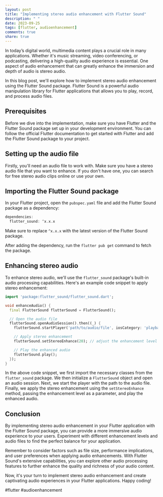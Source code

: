 ```yaml
---
layout: post
title: "Implementing stereo audio enhancement with Flutter Sound"
description: " "
date: 2023-09-25
tags: [flutter, audioenhancement]
comments: true
share: true
---
```


In today’s digital world, multimedia content plays a crucial role in many applications. Whether it's music streaming, video conferencing, or podcasting, delivering a high-quality audio experience is essential. One aspect of audio enhancement that can greatly enhance the immersion and depth of audio is stereo audio.

In this blog post, we'll explore how to implement stereo audio enhancement using the Flutter Sound package. Flutter Sound is a powerful audio manipulation library for Flutter applications that allows you to play, record, and process audio files.

## Prerequisites

Before we dive into the implementation, make sure you have Flutter and the Flutter Sound package set up in your development environment. You can follow the official Flutter documentation to get started with Flutter and add the Flutter Sound package to your project.

## Setting up the audio file

Firstly, you'll need an audio file to work with. Make sure you have a stereo audio file that you want to enhance. If you don't have one, you can search for free stereo audio clips online or use your own.

## Importing the Flutter Sound package

In your Flutter project, open the `pubspec.yaml` file and add the Flutter Sound package as a dependency:

```dart
dependencies:
  flutter_sound: ^x.x.x
```
Make sure to replace `^x.x.x` with the latest version of the Flutter Sound package.

After adding the dependency, run the `flutter pub get` command to fetch the package.

## Enhancing stereo audio

To enhance stereo audio, we'll use the `flutter_sound` package's built-in audio processing capabilities. Here's an example code snippet to apply stereo enhancement:

```dart
import 'package:flutter_sound/flutter_sound.dart';

void enhanceAudio() {
  final FlutterSound flutterSound = FlutterSound();

  // Open the audio file
  flutterSound.openAudioSession().then((_) {
    flutterSound.startPlayer('path/to/audio/file', iosCategory: 'playback_mixed');

    // Apply stereo enhancement
    flutterSound.setStereoEnhance(20); // adjust the enhancement level as needed

    // Play the enhanced audio
    flutterSound.play();
  });
}
```
In the above code snippet, we first import the necessary classes from the `flutter_sound` package. We then initialize a `FlutterSound` object and open an audio session. Next, we start the player with the path to the audio file. Finally, we apply the stereo enhancement using the `setStereoEnhance` method, passing the enhancement level as a parameter, and play the enhanced audio.

## Conclusion

By implementing stereo audio enhancement in your Flutter application with the Flutter Sound package, you can provide a more immersive audio experience to your users. Experiment with different enhancement levels and audio files to find the perfect balance for your application.

Remember to consider factors such as file size, performance implications, and user preferences when applying audio enhancements. With Flutter Sound's extensive capabilities, you can explore other audio processing features to further enhance the quality and richness of your audio content.

Now, it's your turn to implement stereo audio enhancement and create captivating audio experiences in your Flutter applications. Happy coding!

#flutter #audioenhancement